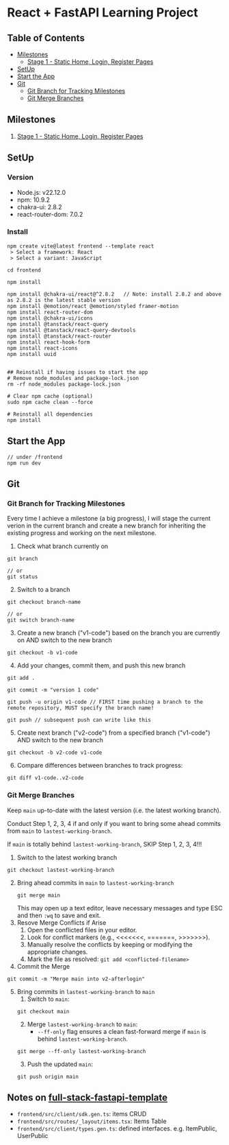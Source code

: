 # React + FastAPI Learning Project

## Table of Contents
- [Milestones](#milestones)
  - [Stage 1 - Static Home, Login, Register Pages](#stage-1---static-home-login-register-pages)
- [SetUp](#setup)
- [Start the App](#start-the-app)
- [Git](#git)
  - [Git Branch for Tracking Milestones](#git-branch-for-tracking-milestones)
  - [Git Merge Branches](#git-merge-branches)

## Milestones
1. [Stage 1 - Static Home, Login, Register Pages](https://github.com/szhou12/react-fastapi-app/blob/main/v1-HomeScreen.md)


## SetUp
### Version
- Node.js: v22.12.0
- npm: 10.9.2
- chakra-ui: 2.8.2
- react-router-dom: 7.0.2

### Install
```linux
npm create vite@latest frontend --template react
 > Select a framework: React
 > Select a variant: JavaScript

cd frontend

npm install

npm install @chakra-ui/react@^2.8.2   // Note: install 2.8.2 and above as 2.8.2 is the latest stable version
npm install @emotion/react @emotion/styled framer-motion
npm install react-router-dom
npm install @chakra-ui/icons
npm install @tanstack/react-query
npm install @tanstack/react-query-devtools
npm install @tanstack/react-router
npm install react-hook-form
npm install react-icons
npm install uuid


## Reinstall if having issues to start the app
# Remove node_modules and package-lock.json
rm -rf node_modules package-lock.json

# Clear npm cache (optional)
sudo npm cache clean --force

# Reinstall all dependencies
npm install
```

## Start the App
```linux
// under /frontend
npm run dev
```

## Git
### Git Branch for Tracking Milestones
Every time I achieve a milestone (a big progress), I will stage the current verion in the current branch and create a new branch for inheriting the existing progress and working on the next milestone.

1. Check what branch currently on
```linux
git branch

// or
git status
```
2. Switch to a branch
```linux
git checkout branch-name

// or
git switch branch-name
```
3. Create a new branch ("v1-code") based on the branch you are currently on AND switch to the new branch
```linux
git checkout -b v1-code
```
4. Add your changes, commit them, and push this new branch
```linux
git add .

git commit -m "version 1 code"

git push -u origin v1-code // FIRST time pushing a branch to the remote repository, MUST specify the branch name!

git push // subsequent push can write like this
```
5. Create next branch ("v2-code") from a specified branch ("v1-code") AND switch to the new branch
```linux
git checkout -b v2-code v1-code
```
6. Compare differences between branches to track progress:
```linux
git diff v1-code..v2-code
```

### Git Merge Branches
Keep `main` up-to-date with the latest version (i.e. the latest working branch). 

Conduct Step 1, 2, 3, 4 if and only if you want to bring some ahead commits from `main` to `lastest-working-branch`. 

If `main` is totally behind `lastest-working-branch`, SKIP Step 1, 2, 3, 4!!!

1. Switch to the latest working branch
```linux
git checkout lastest-working-branch
```
2. Bring ahead commits in `main` to `lastest-working-branch`
    ```linux
    git merge main
    ```
    This may open up a text editor, leave necessary messages and type ESC and then `:wq` to save and exit.
3. Resove Merge Conflicts if Arise
    1. Open the conflicted files in your editor.
    2. Look for conflict markers (e.g., <<<<<<<, =======, >>>>>>>).
    3. Manually resolve the conflicts by keeping or modifying the appropriate changes.
    4. Mark the file as resolved: `git add <conflicted-filename>`
4. Commit the Merge
```linux
git commit -m "Merge main into v2-afterlogin"
```
5. Bring commits in `lastest-working-branch` to `main`
    1. Switch to `main`: 
    ```linux
    git checkout main
    ```
    2. Merge `lastest-working-branch` to `main`: 
        - `--ff-only` flag ensures a clean fast-forward merge if `main` is behind `lastest-working-branch`.
    ```linux
    git merge --ff-only lastest-working-branch
    ```
    3. Push the updated `main`:
    ```linux
    git push origin main
    ```

## Notes on [full-stack-fastapi-template](https://github.com/fastapi/full-stack-fastapi-template)
- `frontend/src/client/sdk.gen.ts`: items CRUD
- `frontend/src/routes/_layout/items.tsx`: Items Table
- `frontend/src/client/types.gen.ts`: defined interfaces. e.g. ItemPublic, UserPublic